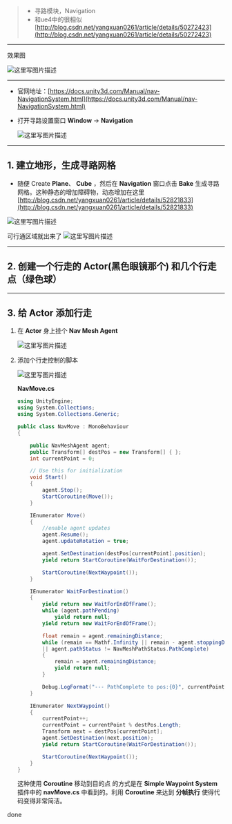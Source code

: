 > - 寻路模块，Navigation
> - 和ue4中的很相似 [http://blog.csdn.net/yangxuan0261/article/details/50272423](http://blog.csdn.net/yangxuan0261/article/details/50272423)

---
效果图

![这里写图片描述](http://img.blog.csdn.net/20161014183954785)

---
- 官网地址：[https://docs.unity3d.com/Manual/nav-NavigationSystem.html](https://docs.unity3d.com/Manual/nav-NavigationSystem.html)

- 打开寻路设置窗口
**Window** -> **Navigation**

	![这里写图片描述](http://img.blog.csdn.net/20161014183933050)

---
## 1. 建立地形，生成寻路网格

- 随便 Create **Plane**、 **Cube** ，然后在 **Navigation** 窗口点击 **Bake** 生成寻路网格。这种静态的增加障碍物，动态增加在这里 [http://blog.csdn.net/yangxuan0261/article/details/52821833](http://blog.csdn.net/yangxuan0261/article/details/52821833)

![这里写图片描述](http://img.blog.csdn.net/20161014184507179)

可行通区域就出来了
![这里写图片描述](http://img.blog.csdn.net/20161015102845829)

---
## 2. 创建一个行走的 **Actor**(黑色眼镜那个) 和几个行走点（绿色球）

---
## 3. 给 **Actor** 添加行走
1. 在 **Actor** 身上挂个 **Nav Mesh Agent**

	![这里写图片描述](http://img.blog.csdn.net/20161015103411252)

2. 添加个行走控制的脚本

	![这里写图片描述](http://img.blog.csdn.net/20161015103848428)

	**NavMove.cs**
	```csharp
	using UnityEngine;
	using System.Collections;
	using System.Collections.Generic;
	
	public class NavMove : MonoBehaviour
	{
	
	    public NavMeshAgent agent;
	    public Transform[] destPos = new Transform[] { };
	    int currentPoint = 0;
	
	    // Use this for initialization
	    void Start()
	    {
	        agent.Stop();
	        StartCoroutine(Move());
	    }
	
	    IEnumerator Move()
	    {
	        //enable agent updates
	        agent.Resume();
	        agent.updateRotation = true;
	
	        agent.SetDestination(destPos[currentPoint].position);
	        yield return StartCoroutine(WaitForDestination());
	
	        StartCoroutine(NextWaypoint());
	    }
	
	    IEnumerator WaitForDestination()
	    {
	        yield return new WaitForEndOfFrame();
	        while (agent.pathPending)
	            yield return null;
	        yield return new WaitForEndOfFrame();
	
	        float remain = agent.remainingDistance;
	        while (remain == Mathf.Infinity || remain - agent.stoppingDistance > float.Epsilon
	        || agent.pathStatus != NavMeshPathStatus.PathComplete)
	        {
	            remain = agent.remainingDistance;
	            yield return null;
	        }
	
	        Debug.LogFormat("--- PathComplete to pos:{0}", currentPoint);
	    }
	
	    IEnumerator NextWaypoint()
	    {
	        currentPoint++;
	        currentPoint = currentPoint % destPos.Length;
	        Transform next = destPos[currentPoint];
	        agent.SetDestination(next.position);
	        yield return StartCoroutine(WaitForDestination());
	
	        StartCoroutine(NextWaypoint());
	    }
	}
	```

	这种使用 **Coroutine** 移动到目的点 的方式是在 **Simple Waypoint System** 插件中的 **navMove.cs** 中看到的。利用 **Coroutine** 来达到 **分帧执行** 使得代码变得非常简洁。  
	
done